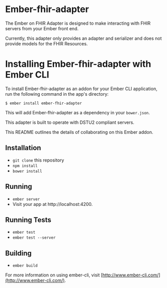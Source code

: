 # Ember-fhir-adapter

The Ember on FHIR Adapter is designed to make interacting with FHIR servers from your Ember front end.

Currently, this adapter only provides an adapter and serializer and does not provide models for the FHIR Resources. 

# Installing Ember-fhir-adapter with Ember CLI

To install Ember-fhir-adapter as an addon for your Ember CLI application, run the following command in the app's directory:

```
$ ember install ember-fhir-adapter
```

This will add Ember-fhir-adapter as a dependency in your ```bower.json```.

This adapter is built to operate with DSTU2 compliant servers.




This README outlines the details of collaborating on this Ember addon.

## Installation

* `git clone` this repository
* `npm install`
* `bower install`

## Running

* `ember server`
* Visit your app at http://localhost:4200.

## Running Tests

* `ember test`
* `ember test --server`

## Building

* `ember build`

For more information on using ember-cli, visit [http://www.ember-cli.com/](http://www.ember-cli.com/).
